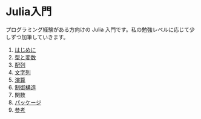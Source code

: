 # Julia入門

プログラミング経験がある方向けの Julia 入門です。私の勉強レベルに応じて少しずつ加筆していきます。
1. [はじめに](はじめに.md)
1. [型と変数](型と変数.md)
1. [配列](配列.md)
1. [文字列](文字列.md)
1. [演算](演算.md)
1. [制御構造](制御構造.md)
1. 関数
1. [パッケージ](パッケージ.md)
1. [参考](参考.md)
